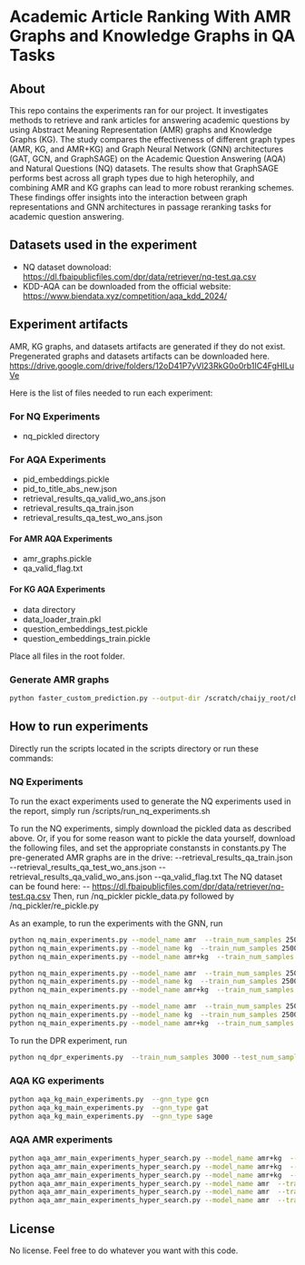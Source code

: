 # Academic Article Ranking With AMR Graphs and Knowledge Graphs in QA Tasks
## About
This repo contains the experiments ran for our project. It investigates methods to retrieve and rank articles for answering academic questions by using Abstract Meaning Representation (AMR) graphs and Knowledge Graphs (KG). The study compares the effectiveness of different graph types (AMR, KG, and AMR+KG) and Graph Neural Network (GNN) architectures (GAT, GCN, and GraphSAGE) on the Academic Question Answering (AQA) and Natural Questions (NQ) datasets. The results show that GraphSAGE performs best across all graph types due to high heterophily, and combining AMR and KG graphs can lead to more robust reranking schemes. These findings offer insights into the interaction between graph representations and GNN architectures in passage reranking tasks for academic question answering.

## Datasets used in the experiment
- NQ dataset downoload: https://dl.fbaipublicfiles.com/dpr/data/retriever/nq-test.qa.csv
- KDD-AQA can be downloaded from the official website: https://www.biendata.xyz/competition/aqa_kdd_2024/

## Experiment artifacts
AMR, KG graphs, and datasets artifacts are generated if they do not exist.
Pregenerated graphs and datasets artifacts can be downloaded here.
https://drive.google.com/drive/folders/12oD41P7yVl23RkG0o0rb1IC4FgHILuVe

Here is the list of files needed to run each experiment:
### For NQ Experiments
- nq_pickled directory

### For AQA Experiments
- pid_embeddings.pickle
- pid_to_title_abs_new.json
- retrieval_results_qa_valid_wo_ans.json
- retrieval_results_qa_train.json 
- retrieval_results_qa_test_wo_ans.json


#### For AMR AQA Experiments
- amr_graphs.pickle
- qa_valid_flag.txt

#### For KG AQA Experiments
- data directory
- data_loader_train.pkl
- question_embeddings_test.pickle
- question_embeddings_train.pickle


Place all files in the root folder.
### Generate AMR graphs
```bash
python faster_custom_prediction.py --output-dir /scratch/chaijy_root/chaijy2/josuetf/chunked_amr_results --chunk-id 0 --total-chunks 4 --num-workers 4 --batch-size 128
```
## How to run experiments
Directly run the scripts located in the scripts directory or run these commands:

### NQ Experiments
To run the exact experiments used to generate the NQ experiments used in the report, simply run /scripts/run_nq_experiments.sh

To run the NQ experiments, simply download the pickled data as described above.
Or, if you for some reason want to pickle the data yourself, download the following files, and set the appropriate constansts in constants.py
The pre-generated AMR graphs are in the drive:
--retrieval_results_qa_train.json
--retrieval_results_qa_test_wo_ans.json
--retrieval_results_qa_valid_wo_ans.json
--qa_valid_flag.txt
The NQ dataset can be found here:
-- https://dl.fbaipublicfiles.com/dpr/data/retriever/nq-test.qa.csv
Then, run /nq_pickler pickle_data.py followed by /nq_pickler/re_pickle.py

As an example, to run the experiments with the GNN, run

```bash
python nq_main_experiments.py --model_name amr  --train_num_samples 2500 --test_num_samples 500 --gnn_type gcn --num_epochs 20 --weight_decay 1e-3 --num_sims 5
python nq_main_experiments.py --model_name kg  --train_num_samples 2500 --test_num_samples 500 --gnn_type gcn --num_epochs 20 --weight_decay 1e-1 --num_sims 5
python nq_main_experiments.py --model_name amr+kg  --train_num_samples 2500 --test_num_samples 500 --gnn_type gcn --num_epochs 20 --weight_decay 1e-1 --num_sims 5

python nq_main_experiments.py --model_name amr  --train_num_samples 2500 --test_num_samples 500 --gnn_type gat --num_epochs 20 --weight_decay 1e-3 --num_sims 5
python nq_main_experiments.py --model_name kg  --train_num_samples 2500 --test_num_samples 500 --gnn_type gat  --num_epochs 20 --weight_decay 0 --num_sims 5
python nq_main_experiments.py --model_name amr+kg  --train_num_samples 2500 --test_num_samples 500 --gnn_type gat --num_epochs 20 --weight_decay 1e-3 --num_sims 5

python nq_main_experiments.py --model_name amr  --train_num_samples 2500 --test_num_samples 500 --gnn_type sage  --num_epochs 20 --weight_decay 0 --num_sims 5
python nq_main_experiments.py --model_name kg  --train_num_samples 2500 --test_num_samples 500 --gnn_type sage --num_epochs 20 --weight_decay 1e-3 --num_sims 5
python nq_main_experiments.py --model_name amr+kg  --train_num_samples 2500 --test_num_samples 500 --gnn_type sage --num_epochs 20 --weight_decay 1e-3 --num_sims 5
```

To run the DPR experiment, run

```bash
python nq_dpr_experiments.py  --train_num_samples 3000 --test_num_samples 500
```

### AQA KG experiments
```bash
python aqa_kg_main_experiments.py  --gnn_type gcn
python aqa_kg_main_experiments.py  --gnn_type gat
python aqa_kg_main_experiments.py  --gnn_type sage
```

### AQA AMR experiments
```bash
python aqa_amr_main_experiments_hyper_search.py --model_name amr+kg  --train_num_samples 8757 --test_num_samples 2919 --gnn_type gcn --amr_number_of_links 20 --num_epochs 20
python aqa_amr_main_experiments_hyper_search.py --model_name amr+kg  --train_num_samples 8757 --test_num_samples 2919 --gnn_type gat --amr_number_of_links 20 --num_epochs 20
python aqa_amr_main_experiments_hyper_search.py --model_name amr+kg  --train_num_samples 8757 --test_num_samples 2919 --gnn_type sage --amr_number_of_links 20 --num_epochs 20
python aqa_amr_main_experiments_hyper_search.py --model_name amr  --train_num_samples 8757 --test_num_samples 2919 --gnn_type gcn --amr_number_of_links 20 --num_epochs 20
python aqa_amr_main_experiments_hyper_search.py --model_name amr  --train_num_samples 8757 --test_num_samples 2919 --gnn_type gat --amr_number_of_links 20 --num_epochs 20
python aqa_amr_main_experiments_hyper_search.py --model_name amr  --train_num_samples 8757 --test_num_samples 2919 --gnn_type sage --amr_number_of_links 20 --num_epochs 20
```
## License
No license. Feel free to do whatever you want with this code.
